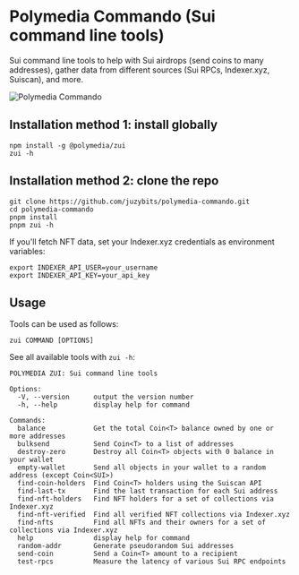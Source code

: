 # Polymedia Commando (Sui command line tools)

Sui command line tools to help with Sui airdrops (send coins to many addresses), gather data from different sources (Sui RPCs, Indexer.xyz, Suiscan), and more.

![Polymedia Commando](https://assets.polymedia.app/img/commando/open-graph.webp)

## Installation method 1: install globally

```
npm install -g @polymedia/zui
zui -h
```

## Installation method 2: clone the repo

```
git clone https://github.com/juzybits/polymedia-commando.git
cd polymedia-commando
pnpm install
pnpm zui -h
```

If you'll fetch NFT data, set your Indexer.xyz credentials as environment variables:
```
export INDEXER_API_USER=your_username
export INDEXER_API_KEY=your_api_key
```

## Usage

Tools can be used as follows:

```
zui COMMAND [OPTIONS]
```

See all available tools with `zui -h`:

```
POLYMEDIA ZUI: Sui command line tools

Options:
  -V, --version      output the version number
  -h, --help         display help for command

Commands:
  balance            Get the total Coin<T> balance owned by one or more addresses
  bulksend           Send Coin<T> to a list of addresses
  destroy-zero       Destroy all Coin<T> objects with 0 balance in your wallet
  empty-wallet       Send all objects in your wallet to a random address (except Coin<SUI>)
  find-coin-holders  Find Coin<T> holders using the Suiscan API
  find-last-tx       Find the last transaction for each Sui address
  find-nft-holders   Find NFT holders for a set of collections via Indexer.xyz
  find-nft-verified  Find all verified NFT collections via Indexer.xyz
  find-nfts          Find all NFTs and their owners for a set of collections via Indexer.xyz
  help               display help for command
  random-addr        Generate pseudorandom Sui addresses
  send-coin          Send a Coin<T> amount to a recipient
  test-rpcs          Measure the latency of various Sui RPC endpoints
```
